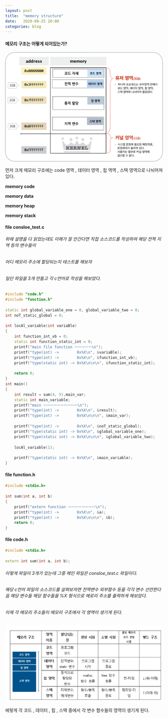 ```yaml
---
layout: post
title:  "memory structure"
date:   2020-08-25 20:00
categories: blog
---
```


#### 메모리 구조는 어떻게 되어있는가?

![memory](/blog_img/gdb-memory.png)

먼저 크게 메모리 구조에는 code 영역 , 데이터 영역 , 힙 역역 , 스택 영역으로 나뉘어져있다.

__memory code__

__memory data__

__memory heap__

__memory stack__

#### file consloe_test.c


###### 위에 설명을 다 읽었는데도 이해가 잘 안간다면 직접 소스코드를 작성하여 해당 전젹 지역 등의 변수들이

###### 어디 메모리 주소에 할당되는지 테스트를 해보자

###### 일단 파일을 3개 만들고 각 c언어로 작성을 해보았다.

```cpp
#include "code.h"
#include "function.h"

static int global_variable_one = 0, global_variable_two = 0;
int noT_static_global = 0;

int locAl_variable(int variaBle) 
{
	int function_int_vb = 0;
	static int function_static_int = 0;
	printf("main file function ㅡㅡㅡㅡㅡ\n");
	printf("type(int) ->		0x%X\n", &variaBle);
	printf("type(int) ->		0x%X\n", &function_int_vb);
	printf("type(static int) ->	0x%X\n\n\n", &function_static_int);

	return 0;
}
int main()
{
	int result = sum(4, 5),main_var;
	static int main_variable;
	printf("main ㅡㅡㅡㅡㅡㅡㅡㅡㅡㅡ\n");
	printf("type(int) ->		0x%X\n", &result);
	printf("type(int) ->		0x%X\n\n\n", &main_var);
	
	printf("type(int) ->		0x%X\n", &noT_static_global);
	printf("type(static int) ->	0x%X\n", &global_variable_one);
	printf("type(static int) ->	0x%X\n\n\n", &global_variable_two);

	locAl_variable(1);

	printf("type(static int) ->	0x%X\n", &main_variable);
}
```

#### file function.h

```cpp
#include <stdio.h>

int sum(int a, int b)
{
	printf("extern function ㅡㅡㅡㅡㅡㅡㅡㅡ\n");
	printf("type(int) ->		0x%X\n", &a);
	printf("type(int) ->		0x%X\n\n\n", &b);
	return 0;
}
```

#### file code.h

```cpp
#include <stdio.h>

extern int sum(int a, int b);

```

###### 이렇게 파일이 3개가 있는데 그중 메인 파일은 consloe_test.c 파일이다.

###### 해당 c언어 파일의 소스코드를 살펴보자면 전역변수 외부함수 등을 각각 변수 선언한다음 해당 변수들 해당 함수들을 %X 형식으로 메로리 주소를 출력하게 해보았다.

###### 이제 각 메모리 주소들이 메모리 구조에서 각 영역이 생기게 된다.

![memory_structure](/blog_img/c_test_variable.png)

에렇게 각 코드 , 데이터 , 힙 , 스택 중에서 각 변수 함수들의 영역이 생기게 된다.

